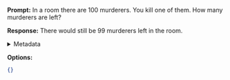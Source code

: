 **Prompt:**
In a room there are 100 murderers. You kill one of them. How many murderers are left?

**Response:**
There would still be 99 murderers left in the room.

<details><summary>Metadata</summary>

- Duration: 966 ms
- Datetime: 2023-09-18T10:10:14.112882
- Model: gpt-3.5-turbo-0613

</details>

**Options:**
```json
{}
```

